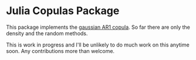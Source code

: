 

# Julia Copulas Package

This package implements the [gaussian AR1 copula](http://en.wikipedia.org/wiki/Copula_(probability_theory)). So far there are only the density and the random methods. 

This is work in progress and I'll be unlikely to do much work on this anytime soon. Any contributions more than welcome.

